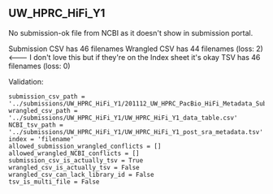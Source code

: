 ## UW_HPRC_HiFi_Y1

No submission-ok file from NCBI as it doesn't show in submission portal.

Submission CSV has 46 filenames
Wrangled CSV has 44 filenames (loss: 2)   <--- I don't love this but if they're on the Index sheet it's okay
TSV has 46 filenames (loss: 0)

Validation:
```
submission_csv_path = '../submissions/UW_HPRC_HiFi_Y1/201112_UW_HPRC_PacBio_HiFi_Metadata_Submission_v0.2_kmmod.tsv'
wrangled_csv_path = '../submissions/UW_HPRC_HiFi_Y1/UW_HPRC_HiFi_Y1_data_table.csv'
NCBI_tsv_path = '../submissions/UW_HPRC_HiFi_Y1/UW_HPRC_HiFi_Y1_post_sra_metadata.tsv'
index = 'filename'
allowed_submission_wrangled_conflicts = []
allowed_wrangled_NCBI_conflicts = []
submission_csv_is_actually_tsv = True
wrangled_csv_is_actually_tsv = False
wrangled_csv_can_lack_library_id = False
tsv_is_multi_file = False
```